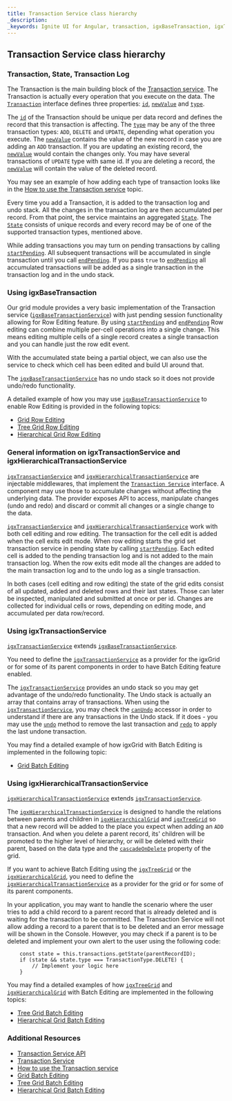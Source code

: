 ```yaml
---
title: Transaction Service class hierarchy
_description: 
_keywords: Ignite UI for Angular, transaction, igxBaseTransaction, igxTransaction and igxHierarchical transaction
---
```


## Transaction Service class hierarchy

### Transaction, State, Transaction Log

The Transaction is the main building block of the [Transaction service]({environment:angularApiUrl}/classes/igxtransactionservice.html). The Transaction is actually every operation that you execute on the data. The [`Transaction`]({environment:angularApiUrl}/interfaces/transaction.html) interface defines three properties: [`id`]({environment:angularApiUrl}/enums/transactiontype.html#id), [`newValue`]({environment:angularApiUrl}/enums/transactiontype.html#newValue) and [`type`]({environment:angularApiUrl}/enums/transactiontype.html#type).

The [`id`]({environment:angularApiUrl}/enums/transactiontype.html#id) of the Transaction should be unique per data record and defines the record that this transaction is affecting. The [`type`]({environment:angularApiUrl}/enums/transactiontype.html#type) may be any of the three transaction types: `ADD`, `DELETE` and `UPDATE`, depending what operation you execute. The [`newValue`]({environment:angularApiUrl}/enums/transactiontype.html#newValue) contains the value of the new record in case you are adding an `ADD` transaction. If you are updating an existing record, the [`newValue`]({environment:angularApiUrl}/enums/transactiontype.html#newValue) would contain the changes only. You may have several transactions of `UPDATE` type with same id. If you are deleting a record, the [`newValue`]({environment:angularApiUrl}/enums/transactiontype.html#newValue) will contain the value of the deleted record. 

You may see an example of how adding each type of transaction looks like in the [How to use the Transaction service](transaction-how-to-use.md) topic.

Every time you add a Transaction, it is added to the transaction log and undo stack. All the changes in the transaction log are then accumulated per record. From that point, the service maintains an aggregated [`State`]({environment:angularApiUrl}/interfaces/state.html). The [`State`]({environment:angularApiUrl}/interfaces/state.html) consists of unique records and every record may be of one of the supported transaction types, mentioned above.

While adding transactions you may turn on pending transactions by calling [`startPending`]({environment:angularApiUrl}/interfaces/transactionservice.html#startpending). All subsequent transactions will be accumulated in single transaction until you call [`endPending`]({environment:angularApiUrl}/interfaces/transactionservice.html#endpending). If you pass `true` to [`endPending`]({environment:angularApiUrl}/interfaces/transactionservice.html#endpending) all accumulated transactions will be added as a single transaction in the transaction log and in the undo stack.

### Using igxBaseTransaction

Our grid module provides a very basic implementation of the Transaction service ([`igxBaseTransactionService`]({environment:angularApiUrl}/classes/igxbasetransactionservice.html)) with just pending session functionality allowing for Row Editing feature. By using [`startPending`]({environment:angularApiUrl}/interfaces/transactionservice.html#startpending) and [`endPending`]({environment:angularApiUrl}/interfaces/transactionservice.html#endpending) Row editing can combine multiple per-cell operations into a single change. This means editing multiple cells of a single record creates a single transaction and you can handle just the row edit event.

With the accumulated state being a partial object, we can also use the service to check which cell has been edited and build UI around that.

The [`igxBaseTransactionService`]({environment:angularApiUrl}/classes/igxbasetransactionservice.html) has no undo stack so it does not provide undo/redo functionality.

A detailed example of how you may use [`igxBaseTransactionService`]({environment:angularApiUrl}/classes/igxbasetransactionservice.html) to enable Row Editing is provided in the following topics:
* [Grid Row Editing](grid/row_editing.md)
* [Tree Grid Row Editing](treegrid/row_editing.md)
* [Hierarchical Grid Row Editing](hierarchicalgrid/row_editing.md)

### General information on igxTransactionService and igxHierarchicalTransactionService

[`igxTransactionService`]({environment:angularApiUrl}/classes/igxtransactionservice.html) and [`igxHierarchicalTransactionService`]({environment:angularApiUrl}/classes/igxhierarchicaltransactionservice.html) are injectable middlewares, that implement the [`Transaction Service`]({environment:angularApiUrl}/interfaces/transactionservice.html) interface. A component may use those to accumulate changes without affecting the underlying data. The provider exposes API to access, manipulate changes (undo and redo) and discard or commit all changes or a single change to the data.

[`igxTransactionService`]({environment:angularApiUrl}/classes/igxtransactionservice.html) and [`igxHierarchicalTransactionService`]({environment:angularApiUrl}/classes/igxhierarchicaltransactionservice.html) work with both cell editing and row editing. The transaction for the cell edit is added when the cell exits edit mode. When row editing starts the grid set transaction service in pending state by calling [`startPending`]({environment:angularApiUrl}/interfaces/transactionservice.html#startpending). Each edited cell is added to the pending transaction log and is not added to the main transaction log. When the row exits edit mode all the changes are added to the main transaction log and to the undo log as a single transaction.

In both cases (cell editing and row editing) the state of the grid edits consist of all updated, added and deleted rows and their last states. Those can later be inspected, manipulated and submitted at once or per id. Changes are collected for individual cells or rows, depending on editing mode, and accumulated per data row/record.

### Using igxTransactionService

[`igxTransactionService`]({environment:angularApiUrl}/classes/igxtransactionservice.html) extends [`igxBaseTransactionService`]({environment:angularApiUrl}/classes/igxbasetransactionservice.html).

You need to define the [`igxTransactionService`]({environment:angularApiUrl}/classes/igxtransactionservice.html) as a provider for the igxGrid or for some of its parent components in order to have Batch Editing feature enabled.

The [`igxTransactionService`]({environment:angularApiUrl}/classes/igxtransactionservice.html) provides an undo stack so you may get advantage of the undo/redo functionality. The Undo stack is actually an array that contains array of transactions. When using the [`igxTransactionService`]({environment:angularApiUrl}/classes/igxtransactionservice.html), you may check the [`canUndo`]({environment:angularApiUrl}/classes/igxtransactionservice.html#canundo) accessor in order to understand if there are any transactions in the Undo stack. If it does - you may use the [`undo`]({environment:angularApiUrl}/classes/igxtransactionservice.html#undo) method to remove the last transaction and [`redo`]({environment:angularApiUrl}/classes/igxtransactionservice.html#redo) to apply the last undone transaction.

You may find a detailed example of how igxGrid with Batch Editing is implemented in the following topic:
* [Grid Batch Editing](grid/batch_editing.md)

### Using igxHierarchicalTransactionService

[`igxHierarchicalTransactionService`]({environment:angularApiUrl}/classes/igxhierarchicaltransactionservice.html) extends [`igxTransactionService`]({environment:angularApiUrl}/classes/igxtransactionservice.html).

The [`igxHierarchicalTransactionService`]({environment:angularApiUrl}/classes/igxhierarchicaltransactionservice.html) is designed to handle the relations between parents and children in [`igxHierarchicalGrid`]({environment:angularApiUrl}/classes/igxhierarchicalgridcomponent.html) and [`igxTreeGrid`]({environment:angularApiUrl}/classes/igxtreegridcomponent.html) so that a new record will be added to the place you expect when adding an `ADD` transaction. And when you delete a parent record, its' children will be promoted to the higher level of hierarchy, or will be deleted with their parent, based on the data type and the [`cascadeOnDelete`]({environment:angularApiUrl}/classes/igxtreegridcomponent.html#cascadeondelete) property of the grid.

If you want to achieve Batch Editing using the [`igxTreeGrid`]({environment:angularApiUrl}/classes/igxtreegridcomponent.html) or the [`igxHierarchicalGrid`]({environment:angularApiUrl}/classes/igxhierarchicalgridcomponent.html), you need to define the [`igxHierarchicalTransactionService`]({environment:angularApiUrl}/classes/igxhierarchicaltransactionservice.html) as a provider for the grid or for some of its parent components.

In your application, you may want to handle the scenario where the user tries to add a child record to a parent record that is already deleted and is waiting for the transaction to be committed. The Transaction Service will not allow adding a record to a parent that is to be deleted and an error message will be shown in the Console. However, you may check if a parent is to be deleted and implement your own alert to the user using the following code:
```
    const state = this.transactions.getState(parentRecordID);
    if (state && state.type === TransactionType.DELETE) {
        // Implement your logic here
    }
```

You may find a detailed examples of how [`igxTreeGrid`]({environment:angularApiUrl}/classes/igxtreegridcomponent.html) and [`igxHierarchicalGrid`]({environment:angularApiUrl}/classes/igxhierarchicalgridcomponent.html) with Batch Editing are implemented in the following topics:
* [Tree Grid Batch Editing](treegrid/batch_editing.md)
* [Hierarchical Grid Batch Editing](hierarchicalgrid/batch_editing.md)

### Additional Resources
<div class="divider--half"></div>

* [Transaction Service API]({environment:angularApiUrl}/interfaces/transactionservice.html)
* [Transaction Service](transaction.md)
* [How to use the Transaction service](transaction-how-to-use.md)
* [Grid Batch Editing](grid/batch_editing.md)
* [Tree Grid Batch Editing](treegrid/batch_editing.md)
* [Hierarchical Grid Batch Editing](hierarchicalgrid/batch_editing.md)
